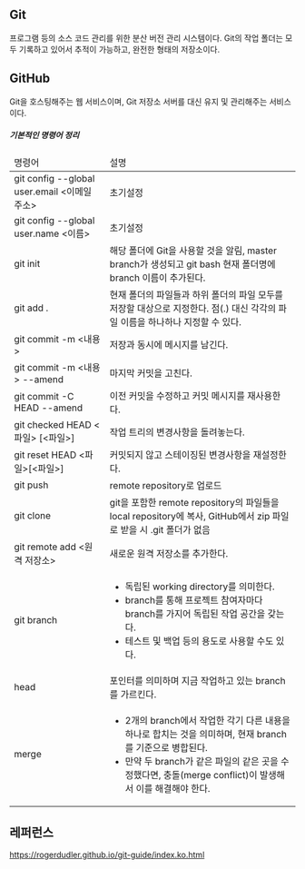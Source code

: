 ## Git
프로그램 등의 소스 코드 관리를 위한 분산 버전 관리 시스템이다. Git의 작업 폴더는 모두 기록하고 있어서 추적이 가능하고, 완전한 형태의 저장소이다.

## GitHub
Git을 호스팅해주는 웹 서비스이며, Git 저장소 서버를 대신 유지 및 관리해주는 서비스이다.

<h5>기본적인 명령어 정리</h5>
<table>
  <thead>
    <tr>
      <td>명령어</td><td>설명</td>
    </tr>
  </thead>
  <tbody>
    <tr>
      <td>git config --global user.email <이메일 주소></td><td>초기설정</td>
    </tr>
    <tr>
      <td>git config --global user.name <이름></td><td>초기설정</td>
    </tr>
    <tr>
      <td>git init</td><td>해당 폴더에 Git을 사용할 것을 알림, master branch가 생성되고 git bash 현재 폴더명에 branch 이름이 추가된다.</td>
    </tr>
    <tr>
      <td>git add .</td><td>현재 폴더의 파일들과 하위 폴더의 파일 모두를 저장할 대상으로 지정한다. 점(.) 대신 각각의 파일 이름을 하나하나 지정할 수 있다.</td>
    </tr>
    <tr>
      <td>git commit -m <내용></td><td>저장과 동시에 메시지를 남긴다.</td>
    </tr>
    <tr>
      <td>git commit -m <내용> --amend</td><td>마지막 커밋을 고친다.</td>
    </tr>
    <tr>
      <td>git commit -C HEAD --amend</td><td>이전 커밋을 수정하고 커밋 메시지를 재사용한다.</td>
    </tr>
    <tr>
      <td>git checked HEAD <파일> [<파일>]</td><td>작업 트리의 변경사항을 돌려놓는다.</td>
    </tr>
    <tr>
      <td>git reset HEAD <파일>[<파일>]</td><td>커밋되지 않고 스테이징된 변경사항을 재설정한다.</td>
    </tr>
    <tr>
      <td>git push</td><td>remote repository로 업로드</td>
    </tr>
    <tr>
      <td>git clone</td><td>git을 포함한 remote repository의 파일들을 local repository에 복사, GitHub에서 zip 파일로 받을 시 .git 폴더가 없음</td>
    </tr>
    <tr>
      <td>git remote add <원격 저장소> <url></td><td>새로운 원격 저장소를 추가한다.</td>
    </tr>
    <tr>
      <td>git branch</td>
      <td>
        <ul>
          <li>독립된 working directory를 의미한다.</li>
          <li>branch를 통해 프로젝트 참여자마다 branch를 가지어 독립된 작업 공간을 갖는다.</li>
          <li>테스트 및 백업 등의 용도로 사용할 수도 있다.</li>
        </ul>
      </td>
    </tr>
    <tr>
      <td>head</td><td>포인터를 의미하며 지금 작업하고 있는 branch를 가르킨다.</td>
    </tr>
    <tr>
      <td>merge</td>
      <td>
        <ul>
          <li>2개의 branch에서 작업한 각기 다른 내용을 하나로 합치는 것을 의미하며, 현재 branch를 기준으로 병합된다.</li>
          <li>만약 두 branch가 같은 파일의 같은 곳을 수정했다면, 충돌(merge conflict)이 발생해서 이를 해결해야 한다.</li>
        </ul>
      </td>
    </tr>
  </tbody>
</table>
        
## 레퍼런스
https://rogerdudler.github.io/git-guide/index.ko.html
